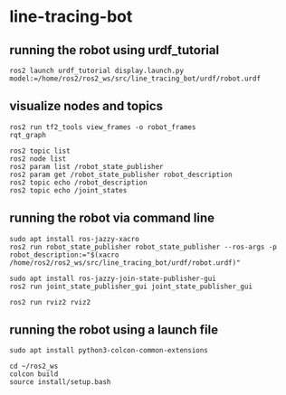 # line-tracing-bot


## running the robot using urdf_tutorial
```
ros2 launch urdf_tutorial display.launch.py model:=/home/ros2/ros2_ws/src/line_tracing_bot/urdf/robot.urdf
```


## visualize nodes and topics
```
ros2 run tf2_tools view_frames -o robot_frames
rqt_graph

ros2 topic list
ros2 node list
ros2 param list /robot_state_publisher
ros2 param get /robot_state_publisher robot_description
ros2 topic echo /robot_description
ros2 topic echo /joint_states
```


## running the robot via command line
```
sudo apt install ros-jazzy-xacro
ros2 run robot_state_publisher robot_state_publisher --ros-args -p robot_description:="$(xacro /home/ros2/ros2_ws/src/line_tracing_bot/urdf/robot.urdf)"

sudo apt install ros-jazzy-join-state-publisher-gui
ros2 run joint_state_publisher_gui joint_state_publisher_gui

ros2 run rviz2 rviz2
```


## running the robot using a launch file
```
sudo apt install python3-colcon-common-extensions

cd ~/ros2_ws
colcon build
source install/setup.bash
```



